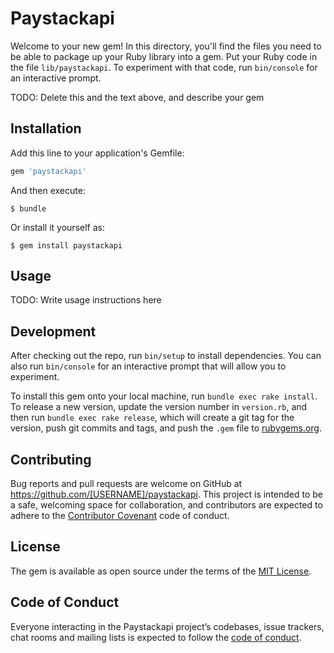 # Paystackapi

Welcome to your new gem! In this directory, you'll find the files you need to be able to package up your Ruby library into a gem. Put your Ruby code in the file `lib/paystackapi`. To experiment with that code, run `bin/console` for an interactive prompt.

TODO: Delete this and the text above, and describe your gem

## Installation

Add this line to your application's Gemfile:

```ruby
gem 'paystackapi'
```

And then execute:

    $ bundle

Or install it yourself as:

    $ gem install paystackapi

## Usage

TODO: Write usage instructions here

## Development

After checking out the repo, run `bin/setup` to install dependencies. You can also run `bin/console` for an interactive prompt that will allow you to experiment.

To install this gem onto your local machine, run `bundle exec rake install`. To release a new version, update the version number in `version.rb`, and then run `bundle exec rake release`, which will create a git tag for the version, push git commits and tags, and push the `.gem` file to [rubygems.org](https://rubygems.org).

## Contributing

Bug reports and pull requests are welcome on GitHub at https://github.com/[USERNAME]/paystackapi. This project is intended to be a safe, welcoming space for collaboration, and contributors are expected to adhere to the [Contributor Covenant](http://contributor-covenant.org) code of conduct.

## License

The gem is available as open source under the terms of the [MIT License](https://opensource.org/licenses/MIT).

## Code of Conduct

Everyone interacting in the Paystackapi project’s codebases, issue trackers, chat rooms and mailing lists is expected to follow the [code of conduct](https://github.com/[USERNAME]/paystackapi/blob/master/CODE_OF_CONDUCT.md).
